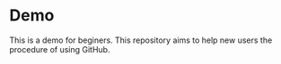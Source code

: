 # Demo
This is a demo for beginers.
This repository aims to help new users the procedure of using GitHub.
